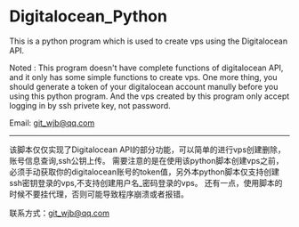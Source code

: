 # Digitalocean_Python

This is a python program which is used to create vps using the Digitalocean API.

Noted : 
This program doesn't have complete functions of digitalocean API, and it only has some simple functions to create vps. One more thing, you should generate a token of your digitalocean account manully before you using this python program. And the vps created by this program only accept logging in by ssh privete key, not password.

Email: git_wjb@qq.com

---------------------------------------------------------------
该脚本仅仅实现了Digitalocean API的部分功能，可以简单的进行vps创建删除，账号信息查询,ssh公钥上传。
需要注意的是在使用该python脚本创建vps之前，必须手动获取你的digitalocean账号的token值，另外本python脚本仅支持创建ssh密钥登录的vps,不支持创建用户名_密码登录的vps。
还有一点，使用脚本的时候不要挂代理，否则可能导致程序崩溃或者报错。

联系方式：git_wjb@qq.com
